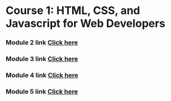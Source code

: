 # Course 1: HTML, CSS, and Javascript for Web Developers


### Module 2 link [Click here](https://hamzaa2022skipq.github.io/module2_solution/index.html)
### Module 3 link [Click here](https://hamzaa2022skipq.github.io/module3_solution/index.html)
### Module 4 link [Click here](https://hamzaa2022skipq.github.io/module4_solution/easy/index.html)
### Module 5 link [Click here](https://hamzaa2022skipq.github.io/module5_solution/index.html)


